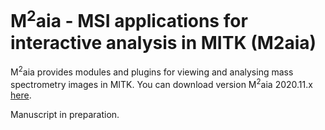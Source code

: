 M<sup>2</sup>aia - MSI applications for interactive analysis in MITK (M2aia)
=========================

M<sup>2</sup>aia provides modules and plugins for viewing and analysing mass spectrometry images in MITK.
You can download version M<sup>2</sup>aia 2020.11.x [here](https://github.com/jtfcordes/m2aia/releases).

Manuscript in preparation.



